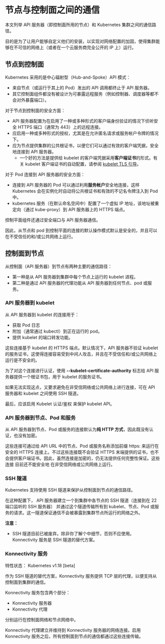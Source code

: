 # 节点与控制面之间的通信

本文列举 API 服务器（即控制面所用的节点）和 Kubernetes 集群之间的通信路径。

目的是为了让用户能够自定义他们的安装，以实现对网络配置的加固，使得集群能够在不可信的网络上（或者在一个云服务商完全公开的 IP 上）运行。

## 节点到控制面

Kubernetes 采用的是中心辐射型（Hub-and-Spoke）API 模式：

- 来自节点（或运行于其上的 Pod）发出的 API 调用都终止于 API 服务器。
- 其它控制面组件都没有被设计为可暴露远程服务（例如控制器、调度器等都不会对外暴露端口）。

对于节点到控制面的安全方面：

- API 服务器配置为在启用了一种或多种形式的客户端身份验证的情况下侦听安全 HTTPS 端口（通常为 443）上的远程连接。
- 应启用一种或多种形式的授权，尤其是在允许匿名请求或服务帐户令牌的情况下。
- 应为节点提供集群的公共根证书，以便它们可以通过有效的客户端凭据，安全地连接到 API 服务器。
    - 一个好的方法是提供给 kubelet 的客户端凭据采用**客户端证书**的形式。有关 kubelet 客户端证书的自动配置，请参阅 [kubelet TLS 引导](https://kubernetes.io/zh-cn/docs/reference/access-authn-authz/kubelet-tls-bootstrapping/)。

对于 Pod 连接到 API 服务器的安全方面：

- 连接到 API 服务器的 Pod 可以通过利用**服务帐户**安全地连接，这样 Kubernetes 会在实例化时自动将公共根证书和有效的不记名令牌注入到 Pod 中。
- kubernetes 服务（在默认命名空间中）配置了一个虚拟 IP 地址，该地址被重定向（通过 kube-proxy）到 API 服务器上的 HTTPS 端点。

控制平面组件还通过安全端口与 API 服务器通信。

因此，从节点和 pod 到控制平面的连接的默认操作模式默认是安全的，并且可以在不受信任的和/或公共网络上运行。

## 控制面到节点

从控制面（API 服务器）到节点有两种主要的通信路径：

- 第一种是从 API 服务器到集群中每个节点上运行的 kubelet 进程。
- 第二种是通过 API 服务器的代理功能从 API 服务器到任何节点、pod 或服务。

### API 服务器到 kubelet

从 API 服务器到 kubelet 的连接用于：

- 获取 Pod 日志
- 附加（通常通过 kubectl）到正在运行的 pod。
- 提供 kubelet 的端口转发功能。

这些连接基于 kubelet 的 HTTPS 端点。默认情况下，API 服务器不验证 kubelet 的服务证书，这使得连接容易受到中间人攻击，并且在不受信任和/或公共网络上运行是不安全的。

为了对这个连接进行认证，使用 **--kubelet-certificate-authority** 标志给 API 服务器提供一个根证书包，用于 kubelet 的服务证书。

如果无法实现这点，又要求避免在非受信网络或公共网络上进行连接，可在 API 服务器和 kubelet 之间使用 SSH 隧道。

最后，应该启用 Kubelet 认证/鉴权 来保护 kubelet API。

### API 服务器到节点、Pod 和服务

从 API 服务器到节点、Pod 或服务的连接默认为**纯 HTTP 方式**，因此既没有认证，也没有加密。

这些连接可通过给 API URL 中的节点、Pod 或服务名称添加前缀 https: 来运行在安全的 HTTPS 连接上。不过这些连接既不会验证 HTTPS 末端提供的证书，也不会提供客户端证书。因此，虽然连接是加密的，仍无法提供任何完整性保证。这些连接 目前还不能安全地 在非受信网络或公共网络上运行。

### SSH 隧道

Kubernetes 支持使用 SSH 隧道来保护从控制面到节点的通信路径。

在这种配置下， API 服务器建立一个到集群中各节点的 SSH 隧道（连接到在 22 端口监听的 SSH 服务器） 并通过这个隧道传输所有到 kubelet、节点、Pod 或服务的请求。这一隧道保证通信不会被暴露到集群节点所运行的网络之外。

**注意：**

- SSH 隧道目前已被废弃。除非你了解个中细节，否则不应使用。 Konnectivity 服务是 SSH 隧道的替代方案。

### Konnectivity 服务

特性状态： Kubernetes v1.18 [beta]

作为 SSH 隧道的替代方案，Konnectivity 服务提供 TCP 层的代理，以便支持从控制面到集群的通信。

Konnectivity 服务包含两个部分：

- Konnectivity 服务器
- Konnectivity 代理

分别运行在控制面网络和节点网络中。

Konnectivity 代理建立并维持到 Konnectivity 服务器的网络连接。启用 Konnectivity 服务之后，所有控制面到节点的通信都通过这些连接传输。
